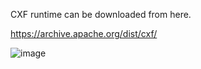 
CXF runtime can be downloaded from here.

https://archive.apache.org/dist/cxf/

![image](https://user-images.githubusercontent.com/22098113/82026696-12bc9680-96ce-11ea-83ef-6f19c49b7da2.png)

